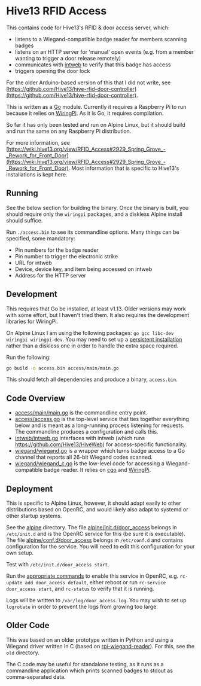 Hive13 RFID Access
==================

This contains code for Hive13's RFID & door access server, which:

- listens to a Wiegand-compatible badge reader for members scanning
  badges
- listens on an HTTP server for 'manual' open events (e.g. from a
  member wanting to trigger a door release remotely)
- communicates with [intweb](https://github.com/Hive13/HiveWeb) to
  verify that this badge has access
- triggers opening the door lock

For the older Arduino-based version of this that I did not write, see
[https://github.com/Hive13/hive-rfid-door-controller](https://github.com/Hive13/hive-rfid-door-controller).

This is written as a [Go](https://golang.org/) module. Currently it
requires a Raspberry Pi to run because it relies on
[WiringPi](http://wiringpi.com/).  As it is Go, it requires
compilation.

So far it has only been tested and run on Alpine Linux, but it should
build and run the same on any Raspberry Pi distribution.

For more information, see
[https://wiki.hive13.org/view/RFID_Access#2929_Spring_Grove_-_Rework_for_Front_Door](https://wiki.hive13.org/view/RFID_Access#2929_Spring_Grove_-_Rework_for_Front_Door).
Most information that is specific to Hive13's installations is kept
here.

Running
-------

See the below section for building the binary.  Once the binary is
built, you should require only the `wiringpi` packages, and a diskless
Alpine install should suffice.

Run `./access.bin` to see its commandline options.  Many things can be
specified, some mandatory:

- Pin numbers for the badge reader
- Pin number to trigger the electronic strike
- URL for intweb
- Device, device key, and item being accessed on intweb
- Address for the HTTP server

Development
-----------

This requires that Go be installed, at least v1.13. Older versions may
work with some effort, but I haven't tried them. It also requires the
development libraries for WiringPi.

On Alpine Linux I am using the following packages: `go gcc libc-dev
wiringpi wiringpi-dev`. You may need to set up a [persistent
installation](https://wiki.alpinelinux.org/wiki/Classic_install_or_sys_mode_on_Raspberry_Pi)
rather than a diskless one in order to handle the extra space
required.

Run the following:

```bash
go build -o access.bin access/main/main.go
```

This should fetch all dependencies and produce a binary, `access.bin`.

Code Overview
-------------

- [access/main/main.go](./access/main/main.go) is the commandline
  entry point.
- [access/access.go](./access/access.go) is the top-level service that
  ties together everything below and is meant as a long-running
  process listening for requests.  The commandline produces a
  configuration and calls this.
- [intweb/intweb.go](./intweb/intweb.go) interfaces with intweb (which
  runs https://github.com/Hive13/HiveWeb) for access-specific
  functionality.
- [wiegand/wiegand.go](./wiegand/wiegand.go) is a wrapper which turns
  badge access to a Go channel that reports all 26-bit Wiegand codes
  scanned.
- [wiegand/wiegand_c.go](./wiegand/wiegand_c.go) is the low-level code
  for accessing a Wiegand-compatible badge reader.  It relies on
  [cgo](https://golang.org/cmd/cgo/) and
  [WiringPi](http://wiringpi.com/).

Deployment
----------

This is specific to Alpine Linux, however, it should adapt easily to
other distributions based on OpenRC, and would likely also adapt to
systemd or other startup systems.

See the [alpine](./alpine) directory.  The file
[alpine/init.d/door_access](./alpine/init.d/door_access) belongs in
`/etc/init.d` and is the OpenRC service for this (be sure it is
executable). The file
[alpine/conf.d/door_access](./alpine/conf.d/door_access) belongs in
`/etc/conf.d` and contains configuration for the service.  You will
need to edit this configuration for your own setup.

Test with `/etc/init.d/door_access start`.

Run the [appropriate
commands](https://wiki.alpinelinux.org/wiki/Alpine_Linux_Init_System)
to enable this service in OpenRC, e.g. `rc-update add door_access
default`, either reboot or run `rc-service door_access start`, and
`rc-status` to verify that it is running.

Logs will be written to `/var/log/door_access.log`.  You may wish to
set up `logrotate` in order to prevent the logs from growing too
large.

Older Code
----------

This was based on an older prototype written in Python and using a
Wiegand driver written in C (based on
[rpi-wiegand-reader](https://github.com/alperenguman/rpi-wiegand-reader.git)).
For this, see the `old` directory.

The C code may be useful for standalone testing, as it runs as a
commandline application which prints scanned badges to stdout as
comma-separated data.
